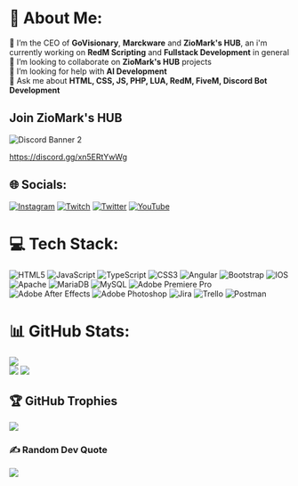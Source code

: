 # 🦝 About Me:
🔭 I’m the CEO of **GoVisionary**, **Marckware** and **ZioMark's HUB**, an i'm currently working on **RedM Scripting** and **Fullstack Development** in general<br>👯 I’m looking to collaborate on **ZioMark's HUB** projects <br>🤝 I’m looking for help with **AI Development**<br>💬 Ask me about **HTML, CSS, JS, PHP, LUA, RedM, FiveM, Discord Bot Development**

## Join ZioMark's HUB
![Discord Banner 2](https://discordapp.com/api/guilds/716696767407718493/widget.png?style=banner2)

https://discord.gg/xn5ERtYwWg


## 🌐 Socials:
[![Instagram](https://img.shields.io/badge/Instagram-%23E4405F.svg?logo=Instagram&logoColor=white)](https://instagram.com/ziomark13) [![Twitch](https://img.shields.io/badge/Twitch-%239146FF.svg?logo=Twitch&logoColor=white)](https://twitch.tv/ziomarck) [![Twitter](https://img.shields.io/badge/Twitter-%231DA1F2.svg?logo=Twitter&logoColor=white)](https://twitter.com/_ZioMark) [![YouTube](https://img.shields.io/badge/YouTube-%23FF0000.svg?logo=YouTube&logoColor=white)](https://youtube.com/@UCGlqIFvPQzFO3m82jkg4BQQ) 

# 💻 Tech Stack:
![HTML5](https://img.shields.io/badge/html5-%23E34F26.svg?style=for-the-badge&logo=html5&logoColor=white) ![JavaScript](https://img.shields.io/badge/javascript-%23323330.svg?style=for-the-badge&logo=javascript&logoColor=%23F7DF1E) ![TypeScript](https://img.shields.io/badge/typescript-%23007ACC.svg?style=for-the-badge&logo=typescript&logoColor=white) ![CSS3](https://img.shields.io/badge/css3-%231572B6.svg?style=for-the-badge&logo=css3&logoColor=white) ![Angular](https://img.shields.io/badge/angular-%23DD0031.svg?style=for-the-badge&logo=angular&logoColor=white) ![Bootstrap](https://img.shields.io/badge/bootstrap-%23563D7C.svg?style=for-the-badge&logo=bootstrap&logoColor=white) ![IOS](https://img.shields.io/badge/IOS-%2320232a.svg?style=for-the-badge&logo=apple&logoColor=white) ![Apache](https://img.shields.io/badge/apache-%23D42029.svg?style=for-the-badge&logo=apache&logoColor=white) ![MariaDB](https://img.shields.io/badge/MariaDB-003545?style=for-the-badge&logo=mariadb&logoColor=white) ![MySQL](https://img.shields.io/badge/mysql-%2300f.svg?style=for-the-badge&logo=mysql&logoColor=white) ![Adobe Premiere Pro](https://img.shields.io/badge/Adobe%20Premiere%20Pro-9999FF.svg?style=for-the-badge&logo=Adobe%20Premiere%20Pro&logoColor=white) ![Adobe After Effects](https://img.shields.io/badge/Adobe%20After%20Effects-9999FF.svg?style=for-the-badge&logo=Adobe%20After%20Effects&logoColor=white) ![Adobe Photoshop](https://img.shields.io/badge/adobephotoshop-%2331A8FF.svg?style=for-the-badge&logo=adobephotoshop&logoColor=white) ![Jira](https://img.shields.io/badge/jira-%230A0FFF.svg?style=for-the-badge&logo=jira&logoColor=white) ![Trello](https://img.shields.io/badge/Trello-%23026AA7.svg?style=for-the-badge&logo=Trello&logoColor=white) ![Postman](https://img.shields.io/badge/Postman-FF6C37?style=for-the-badge&logo=postman&logoColor=white)
# 📊 GitHub Stats:
![](https://github-readme-streak-stats.herokuapp.com/?user=ZioMark13&theme=dark&hide_border=false)<br/>
![](https://github-readme-stats.vercel.app/api/top-langs/?username=ZioMark13&theme=dark&hide_border=false&include_all_commits=true&count_private=true&layout=compact)
![](https://github-readme-stats.vercel.app/api?username=ZioMark13&theme=dark&hide_border=false&include_all_commits=true&count_private=true)<br/>

## 🏆 GitHub Trophies
![](https://github-profile-trophy.vercel.app/?username=ZioMark13&theme=apprentice&no-frame=false&no-bg=true&margin-w=4)

### ✍️ Random Dev Quote
![](https://quotes-github-readme.vercel.app/api?type=horizontal&theme=radical)
